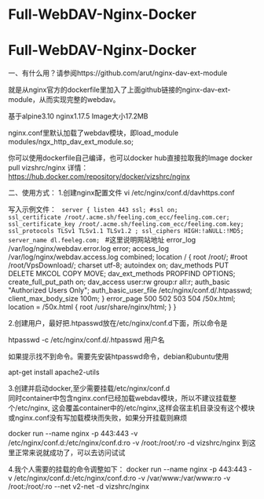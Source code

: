 # Full-WebDAV-Nginx-Docker
# Full-WebDAV-Nginx-Docker
一、有什么用？请参阅https://github.com/arut/nginx-dav-ext-module

就是从nginx官方的dockerfile里加入了上面github链接的nginx-dav-ext-module，从而实现完整的webdav。

基于alpine3.10 nginx1.17.5 Image大小17.2MB 

nginx.conf里默认加载了webdav模块，即load_module modules/ngx_http_dav_ext_module.so;

你可以使用dockerfile自己编译，也可以docker hub直接拉取我的Image
docker pull vizshrc/nginx
详情：https://hub.docker.com/repository/docker/vizshrc/nginx


二、使用方式：
1.创建nginx配置文件
vi /etc/nginx/conf.d/davhttps.conf

写入示例文件：
<code>
  server {
  listen  443 ssl;
  #ssl on;
  ssl_certificate       /root/.acme.sh/feeling.com_ecc/feeling.com.cer;
  ssl_certificate_key   /root/.acme.sh/feeling.com_ecc/feeling.com.key;
  ssl_protocols         TLSv1 TLSv1.1 TLSv1.2 ;
  ssl_ciphers           HIGH:!aNULL:!MD5;
  server_name           dl.feeleg.com;
</code>
#这里说明网站地址
    error_log /var/log/nginx/webdav.error.log error;
    access_log  /var/log/nginx/webdav.access.log combined;
    location / {
        root /root/;
        #root /root/VpsDownload/;
        charset utf-8;
        autoindex on;
        dav_methods PUT DELETE MKCOL COPY MOVE;
        dav_ext_methods PROPFIND OPTIONS;
        create_full_put_path  on;
        dav_access user:rw group:r all:r;
        auth_basic "Authorized Users Only";
        auth_basic_user_file /etc/nginx/conf.d/.htpasswd;
        client_max_body_size 100m;
    }
    error_page   500 502 503 504  /50x.html;
    location = /50x.html {
   root   /usr/share/nginx/html;
   }
}

2.创建用户，最好把.htpasswd放在/etc/nginx/conf.d下面，所以命令是

htpasswd -c /etc/nginx/conf.d/.htpasswd 用户名

如果提示找不到命令。需要先安装htpasswd命令，debian和ubuntu使用

apt-get install apache2-utils

3.创建并启动docker,至少需要挂载/etc/nginx/conf.d  
  同时container中包含nginx.conf已经加载webdav模块，所以不建议挂载整个/etc/nginx,
  这会覆盖container中的/etc/nginx,这样会宿主机目录没有这个模块或nginx.conf没有写加载模块而失败，如果分开挂载则麻烦

docker run --name nginx -p 443:443 -v /etc/nginx/conf.d:/etc/nginx/conf.d:ro -v /root:/root/:ro -d vizshrc/nginx
到这里正常来说就成功了，可以去访问试试

4.我个人需要的挂载的命令调整如下：
docker run --name nginx -p 443:443 -v /etc/nginx/conf.d:/etc/nginx/conf.d:ro -v /var/www:/var/www:ro -v /root:/root/:ro --net v2-net -d vizshrc/nginx


